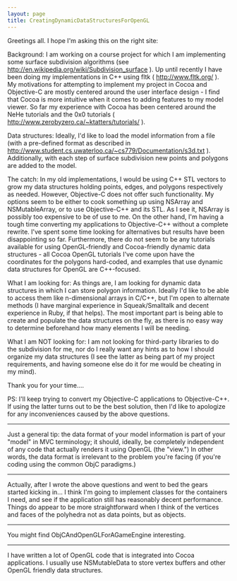 ```yaml
---
layout: page
title: CreatingDynamicDataStructuresForOpenGL
---
```




Greetings all.  I hope I'm asking this on the right site:

Background:  I am working on a course project for which I am implementing some surface subdivision algorithms (see http://en.wikipedia.org/wiki/Subdivision_surface ).  Up until recently I have been doing my implementations in C++ using fltk ( http://www.fltk.org/ ).  My motivations for attempting to implement my project in Cocoa and Objective-C are mostly centered around the user interface design - I find that Cocoa is more intuitive when it comes to adding features to my model viewer.  So far my experience with Cocoa has been centered around the NeHe tutorials and the 0x0 tutorials ( http://www.zerobyzero.ca/~ktatters/tutorials/ ).  

Data structures:  Ideally, I'd like to load the model information from a file (with a pre-defined format as described in http://www.student.cs.uwaterloo.ca/~cs779/Documentation/s3d.txt ).  Additionally, with each step of surface subdivision new points and polygons are added to the model.  

The catch:  In my old implementations, I would be using C++ STL vectors to grow my data structures holding points, edges, and polygons respectively as needed.  However, Objective-C does not offer such functionality.  My options seem to be either to cook something up using NSArray and NSMutableArray, or to use Objective-C++ and its STL.  As I see it, NSArray is possibly too expensive to be of use to me.  On the other hand, I'm having a tough time converting my applications to Objective-C++ without a complete rewrite.  I've spent some time looking for alternatives but results have been disappointing so far.  Furthermore, there do not seem to be any tutorials available for using OpenGL-friendly and Cocoa-friendly dynamic data structures - all Cocoa OpenGL tutorials I've come upon have the coordinates for the polygons hard-coded, and examples that use dynamic data structures for OpenGL are C++-focused.  

What I am looking for:  As things are, I am looking for dynamic data structures in which I can store polygon information.  Ideally I'd like to be able to access them like n-dimensional arrays in C/C++, but I'm open to alternate methods (I have marginal experience in Squeak/Smalltalk and decent experience in Ruby, if that helps).  The most important part is being able to create and populate the data structures on the fly, as there is no easy way to determine beforehand how many elements I will be needing.  

What I am NOT looking for:  I am not looking for third-party libraries to do the subdivision for me, nor do I really want any hints as to how I should organize my data structures (I see the latter as being part of my project requirements, and having someone else do it for me would be cheating in my mind).  

Thank you for your time....


PS:  I'll keep trying to convert my Objective-C applications to Objective-C++.  If using the latter turns out to be the best solution, then I'd like to apologize for any inconveniences caused by the above questions.

----

Just a general tip: the data format of your model information is part of your "model" in MVC terminology; it should, ideally, be completely independent of any code that actually renders it using OpenGL (the "view.") In other words, the data format is irrelevant to the problem you're facing (if you're coding using the common ObjC paradigms.)

----

Actually, after I wrote the above questions and went to bed the gears started kicking in... I think I'm going to implement classes for the containers I need, and see if the application still has reasonably decent performance.  Things do appear to be more straightforward when I think of the vertices and faces of the polyhedra not as data points, but as objects.  

----
You might find ObjCAndOpenGLForAGameEngine interesting.

---- 
I have written a lot of OpenGL code that is integrated into Cocoa applications.  I usually use NSMutableData to store vertex buffers and other OpenGL friendly data structures.

